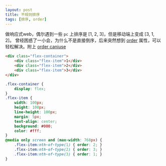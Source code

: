 ```yaml
---
layout: post
title: 不规则排序
tags: [排序, order]
---
```


做响应式web，偶尔遇到一些 `pc` 上排序是 [1, 2, 3]，但是移动端上变成 [3, 1, 2]。 曾经困惑了一小会，为什么不是直接倒序，后来突然想到 [order](https://developer.mozilla.org/en-US/docs/Web/CSS/order) 属性，可以轻松解决。附上 [order caniuse](https://caniuse.com/?search=order)

```html
<div class="flex-container">
    <div class="flex-item">1</div>
    <div class="flex-item">2</div>
    <div class="flex-item">3</div>
</div>
```

```css
.flex-container {
    display: flex;
}
.flex-item {
    width: 100px;
    height: 100px;
    line-height: 100px;
    margin: 5px;
    text-align: center;
    background: #000;
    color: #fff;
}
@media only screen and (max-width: 768px) {
    .flex-item:nth-of-type(1) { order: 2; }
    .flex-item:nth-of-type(2) { order: 3; }
    .flex-item:nth-of-type(3) { order: 1; }
}
```
